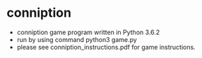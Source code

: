 # conniption
- conniption game program written in Python 3.6.2
- run by using command python3 game.py
- please see conniption_instructions.pdf for game instructions.

